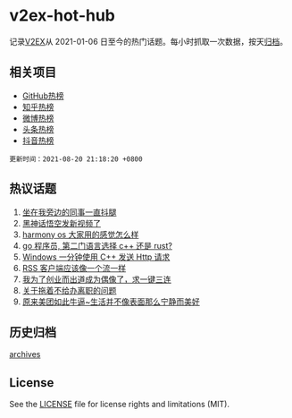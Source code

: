 # v2ex-hot-hub

 记录[V2EX](https://www.v2ex.com/)从 2021-01-06 日至今的热门话题。每小时抓取一次数据，按天[归档](archives)。
 
 ## 相关项目

- [GitHub热榜](https://github.com/lonnyzhang423/github-hot-hub)
- [知乎热榜](https://github.com/lonnyzhang423/zhihu-hot-hub)
- [微博热榜](https://github.com/lonnyzhang423/weibo-hot-hub)
- [头条热榜](https://github.com/lonnyzhang423/toutiao-hot-hub)
- [抖音热榜](https://github.com/lonnyzhang423/douyin-hot-hub)


 `更新时间：2021-08-20 21:18:20 +0800`

## 热议话题

1. [坐在我旁边的同事一直抖腿](https://www.v2ex.com/t/796934)
1. [黑神话悟空发新视频了](https://www.v2ex.com/t/796970)
1. [harmony os 大家用的感觉怎么样](https://www.v2ex.com/t/796954)
1. [go 程序员, 第二门语言选择 c++ 还是 rust?](https://www.v2ex.com/t/796969)
1. [Windows 一分钟使用 C++ 发送 Http 请求](https://www.v2ex.com/t/796981)
1. [RSS 客户端应该像一个流一样](https://www.v2ex.com/t/796897)
1. [我为了创业而出道成为偶像了，求一键三连](https://www.v2ex.com/t/796910)
1. [关于拖着不给办离职的问题](https://www.v2ex.com/t/796927)
1. [原来美团如此牛逼~生活并不像表面那么宁静而美好](https://www.v2ex.com/t/797025)

## 历史归档

[archives](archives)

## License

See the [LICENSE](LICENSE) file for license rights and limitations (MIT).
